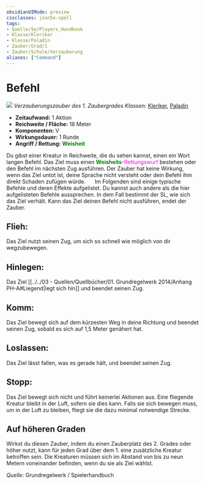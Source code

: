 ```yaml
---
obsidianUIMode: preview
cssclasses: json5e-spell
tags:
- Quelle/5e/Players_Handbook
- Klasse/Kleriker
- Klasse/Paladin
- Zauber/Grad/1
- Zauber/Schule/Verzauberung
aliases: ["Command"]
---
```

# Befehl
![](../../../99%20-%20Setup/Files/Bildersammlung/Symbolik/Verzauberungszauber.webp#token)
*Verzauberungszauber des 1. Zaubergrades*
*Klassen:* [Kleriker](../Klassen/Kleriker.md), [Paladin](../Klassen/Paladin.md)

- **Zeitaufwand:** 1 Aktion
- **Reichweite / Fläche:** 18 Meter
- **Komponenten:** V
- **Wirkungsdauer:** 1 Runde
- **Angriff / Rettung:** <font color="green">**Weisheit**</font>

Du gibst einer Kreatur in Reichweite, die du sehen kannst, einen ein Wort langen Befehl. Das Ziel muss einen <font color="green">**Weisheits**</font>-<font color="#FF00E0">Rettungswurf</font> bestehen oder den Befehl im nächsten Zug ausführen. Der Zauber hat keine Wirkung, wenn das Ziel untot ist, deine Sprache nicht versteht oder dein Befehl ihm direkt Schaden zufügen würde.
$\quad$ Im Folgenden sind einige typische Befehle und deren Effekte aufgelistet. Du kannst auch andere als die hier aufgelisteten Befehle aussprechen. In dem Fall bestimmt der SL, wie sich das Ziel verhält. Kann das Ziel deinen Befehl nicht ausführen, endet der Zauber.

## **Flieh:** 

Das Ziel nutzt seinen Zug, um sich so schnell wie möglich von dir wegzubewegen.

## **Hinlegen:** 

Das Ziel [[../../03 - Quellen/Quellbücher/01. Grundregelwerk 2014/Anhang PH-A#Liegend|legt sich hin]] und beendet seinen Zug.

## **Komm:** 

Das Ziel bewegt sich auf dem kürzesten Weg in deine Richtung und beendet seinen Zug, sobald es sich auf 1,5 Meter genähert hat.

## **Loslassen:** 

Das Ziel lässt fallen, was es gerade hält, und beendet seinen Zug.

## **Stopp:** 

Das Ziel bewegt sich nicht und führt keinerlei Aktionen aus. Eine fliegende Kreatur bleibt in der Luft, sofern sie dies kann. Falls sie sich bewegen muss, um in der Luft zu bleiben, fliegt sie die dazu minimal notwendige Strecke.

## Auf höheren Graden

Wirkst du diesen Zauber, indem du einen Zauberplatz des 2. Grades oder höher nutzt, kann für jeden Grad über dem 1. eine zusätzliche Kreatur betroffen sein. Die Kreaturen müssen sich im Abstand von bis zu neun Metern voneinander befinden, wenn du sie als Ziel wählst.

*Quelle:* Grundregelwerk / Spielerhandbuch